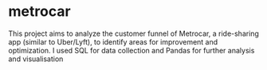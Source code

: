 # metrocar
This project aims to analyze the customer funnel of Metrocar, a ride-sharing app (similar to Uber/Lyft), to identify areas for improvement and optimization. I used SQL for data collection and Pandas for further analysis and visualisation
